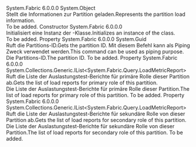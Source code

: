 <Type Name="PartitionLoadInformation" FullName="System.Fabric.Query.PartitionLoadInformation">
  <TypeSignature Language="C#" Value="public class PartitionLoadInformation" />
  <TypeSignature Language="ILAsm" Value=".class public auto ansi beforefieldinit PartitionLoadInformation extends System.Object" />
  <TypeSignature Language="DocId" Value="T:System.Fabric.Query.PartitionLoadInformation" />
  <TypeSignature Language="VB.NET" Value="Public Class PartitionLoadInformation" />
  <TypeSignature Language="F#" Value="type PartitionLoadInformation = class" />
  <AssemblyInfo>
    <AssemblyName>System.Fabric</AssemblyName>
    <AssemblyVersion>6.0.0.0</AssemblyVersion>
  </AssemblyInfo>
  <Base>
    <BaseTypeName>System.Object</BaseTypeName>
  </Base>
  <Interfaces />
  <Docs>
    <summary>
      <para><span data-ttu-id="e9276-101">Stellt die Informationen zur Partition geladen.</span><span class="sxs-lookup"><span data-stu-id="e9276-101">Represents the partition load information.</span></span></para>
    </summary>
    <remarks>To be added.</remarks>
  </Docs>
  <Members>
    <Member MemberName=".ctor">
      <MemberSignature Language="C#" Value="public PartitionLoadInformation ();" />
      <MemberSignature Language="ILAsm" Value=".method public hidebysig specialname rtspecialname instance void .ctor() cil managed" />
      <MemberSignature Language="DocId" Value="M:System.Fabric.Query.PartitionLoadInformation.#ctor" />
      <MemberSignature Language="VB.NET" Value="Public Sub New ()" />
      <MemberType>Constructor</MemberType>
      <AssemblyInfo>
        <AssemblyName>System.Fabric</AssemblyName>
        <AssemblyVersion>6.0.0.0</AssemblyVersion>
      </AssemblyInfo>
      <Parameters />
      <Docs>
        <summary>
          <para><span data-ttu-id="e9276-102">Initialisiert eine Instanz der <see cref="T:System.Fabric.Query.PartitionLoadInformation" />-Klasse.</span><span class="sxs-lookup"><span data-stu-id="e9276-102">Initializes an instance of the <see cref="T:System.Fabric.Query.PartitionLoadInformation" /> class.</span></span></para>
        </summary>
        <remarks>To be added.</remarks>
      </Docs>
    </Member>
    <Member MemberName="PartitionId">
      <MemberSignature Language="C#" Value="public Guid PartitionId { get; }" />
      <MemberSignature Language="ILAsm" Value=".property instance valuetype System.Guid PartitionId" />
      <MemberSignature Language="DocId" Value="P:System.Fabric.Query.PartitionLoadInformation.PartitionId" />
      <MemberSignature Language="VB.NET" Value="Public ReadOnly Property PartitionId As Guid" />
      <MemberSignature Language="F#" Value="member this.PartitionId : Guid" Usage="System.Fabric.Query.PartitionLoadInformation.PartitionId" />
      <MemberType>Property</MemberType>
      <AssemblyInfo>
        <AssemblyName>System.Fabric</AssemblyName>
        <AssemblyVersion>6.0.0.0</AssemblyVersion>
      </AssemblyInfo>
      <ReturnValue>
        <ReturnType>System.Guid</ReturnType>
      </ReturnValue>
      <Docs>
        <summary>
          <para><span data-ttu-id="e9276-103">Ruft die Partitions-ID.</span><span class="sxs-lookup"><span data-stu-id="e9276-103">Gets the partition ID.</span></span> <span data-ttu-id="e9276-104">Mit diesem Befehl kann als Piping Zweck verwendet werden.</span><span class="sxs-lookup"><span data-stu-id="e9276-104">This command can be used as piping purpose.</span></span></para>
        </summary>
        <value>
          <para><span data-ttu-id="e9276-105">Die Partitions-ID.</span><span class="sxs-lookup"><span data-stu-id="e9276-105">The partition ID.</span></span></para>
        </value>
        <remarks>To be added.</remarks>
      </Docs>
    </Member>
    <Member MemberName="PrimaryLoadMetricReports">
      <MemberSignature Language="C#" Value="public System.Collections.Generic.IList&lt;System.Fabric.Query.LoadMetricReport&gt; PrimaryLoadMetricReports { get; }" />
      <MemberSignature Language="ILAsm" Value=".property instance class System.Collections.Generic.IList`1&lt;class System.Fabric.Query.LoadMetricReport&gt; PrimaryLoadMetricReports" />
      <MemberSignature Language="DocId" Value="P:System.Fabric.Query.PartitionLoadInformation.PrimaryLoadMetricReports" />
      <MemberSignature Language="VB.NET" Value="Public ReadOnly Property PrimaryLoadMetricReports As IList(Of LoadMetricReport)" />
      <MemberSignature Language="F#" Value="member this.PrimaryLoadMetricReports : System.Collections.Generic.IList&lt;System.Fabric.Query.LoadMetricReport&gt;" Usage="System.Fabric.Query.PartitionLoadInformation.PrimaryLoadMetricReports" />
      <MemberType>Property</MemberType>
      <AssemblyInfo>
        <AssemblyName>System.Fabric</AssemblyName>
        <AssemblyVersion>6.0.0.0</AssemblyVersion>
      </AssemblyInfo>
      <ReturnValue>
        <ReturnType>System.Collections.Generic.IList&lt;System.Fabric.Query.LoadMetricReport&gt;</ReturnType>
      </ReturnValue>
      <Docs>
        <summary>
          <para><span data-ttu-id="e9276-106">Ruft die Liste der Auslastungstest-Berichte für primäre Rolle dieser Partition ab.</span><span class="sxs-lookup"><span data-stu-id="e9276-106">Gets the list of load reports for primary role of this partition.</span></span></para>
        </summary>
        <value>
          <para><span data-ttu-id="e9276-107">Die Liste der Auslastungstest-Berichte für primäre Rolle dieser Partition.</span><span class="sxs-lookup"><span data-stu-id="e9276-107">The list of load reports for primary role of this partition.</span></span></para>
        </value>
        <remarks>To be added.</remarks>
      </Docs>
    </Member>
    <Member MemberName="SecondaryLoadMetricReports">
      <MemberSignature Language="C#" Value="public System.Collections.Generic.IList&lt;System.Fabric.Query.LoadMetricReport&gt; SecondaryLoadMetricReports { get; }" />
      <MemberSignature Language="ILAsm" Value=".property instance class System.Collections.Generic.IList`1&lt;class System.Fabric.Query.LoadMetricReport&gt; SecondaryLoadMetricReports" />
      <MemberSignature Language="DocId" Value="P:System.Fabric.Query.PartitionLoadInformation.SecondaryLoadMetricReports" />
      <MemberSignature Language="VB.NET" Value="Public ReadOnly Property SecondaryLoadMetricReports As IList(Of LoadMetricReport)" />
      <MemberSignature Language="F#" Value="member this.SecondaryLoadMetricReports : System.Collections.Generic.IList&lt;System.Fabric.Query.LoadMetricReport&gt;" Usage="System.Fabric.Query.PartitionLoadInformation.SecondaryLoadMetricReports" />
      <MemberType>Property</MemberType>
      <AssemblyInfo>
        <AssemblyName>System.Fabric</AssemblyName>
        <AssemblyVersion>6.0.0.0</AssemblyVersion>
      </AssemblyInfo>
      <ReturnValue>
        <ReturnType>System.Collections.Generic.IList&lt;System.Fabric.Query.LoadMetricReport&gt;</ReturnType>
      </ReturnValue>
      <Docs>
        <summary>
          <para><span data-ttu-id="e9276-108">Ruft die Liste der Auslastungstest-Berichte für sekundäre Rolle von dieser Partition ab.</span><span class="sxs-lookup"><span data-stu-id="e9276-108">Gets the list of load reports for secondary role of this partition.</span></span></para>
        </summary>
        <value>
          <para><span data-ttu-id="e9276-109">Die Liste der Auslastungstest-Berichte für sekundäre Rolle von dieser Partition.</span><span class="sxs-lookup"><span data-stu-id="e9276-109">The list of load reports for secondary role of this partition.</span></span></para>
        </value>
        <remarks>To be added.</remarks>
      </Docs>
    </Member>
  </Members>
</Type>